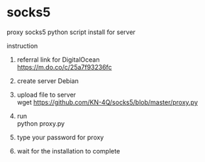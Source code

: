 # socks5
proxy socks5 python script install for server 

instruction

1. referral link for DigitalOcean<br>
https://m.do.co/c/25a7f93236fc

2. create server Debian

3. upload file to server<br>
wget https://github.com/KN-4Q/socks5/blob/master/proxy.py

4. run <br>
python proxy.py

5. type your password for proxy

6. wait for the installation to complete
